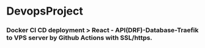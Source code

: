 # DevopsProject
### Docker CI CD deployment > React - API(DRF)-Database-Traefik to VPS server by Github Actions with SSL/https.

